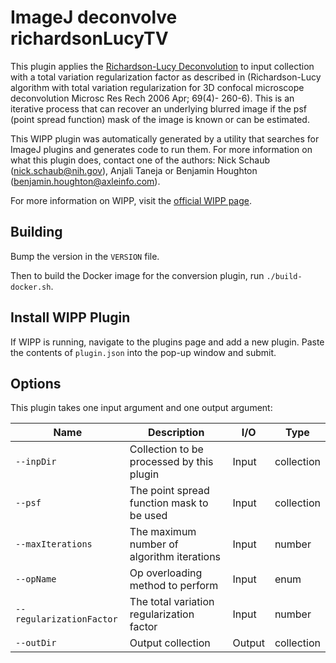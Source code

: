 # ImageJ deconvolve richardsonLucyTV

This plugin applies the [Richardson-Lucy Deconvolution](https://en.wikipedia.org/wiki/Richardson%E2%80%93Lucy_deconvolution) to input collection with 
a total variation regularization factor as described in (Richardson-Lucy 
algorithm with total variation regularization for 3D confocal microscope 
deconvolution Microsc Res Rech 2006 Apr; 69(4)- 260-6). This is an iterative 
process that can recover an underlying blurred image if the psf 
(point spread function) mask of the image is known or can be estimated.

This WIPP plugin was automatically generated by a utility that searches for
ImageJ plugins and generates code to run them. For more information on what this
plugin does, contact one of the authors: Nick Schaub (nick.schaub@nih.gov), 
Anjali Taneja or Benjamin Houghton (benjamin.houghton@axleinfo.com).

For more information on WIPP, visit the [official WIPP page](https://isg.nist.gov/deepzoomweb/software/wipp).

## Building

Bump the version in the `VERSION` file.

Then to build the Docker image for the conversion plugin, run
`./build-docker.sh`.

## Install WIPP Plugin

If WIPP is running, navigate to the plugins page and add a new plugin.
Paste the contents of `plugin.json` into the pop-up window and submit.

## Options

This plugin takes one input argument and one output argument:

| Name                     | Description                                | I/O    | Type       |
| ------------------------ | ------------------------------------------ | ------ | ---------- |
| `--inpDir`               | Collection to be processed by this plugin  | Input  | collection |
| `--psf`                  | The point spread function mask to be used  | Input  | collection |
| `--maxIterations`        | The maximum number of algorithm iterations | Input  | number     |
| `--opName`               | Op overloading method to perform           | Input  | enum       |
| `--regularizationFactor` | The total variation regularization factor  | Input  | number     |
| `--outDir`               | Output collection                          | Output | collection |

